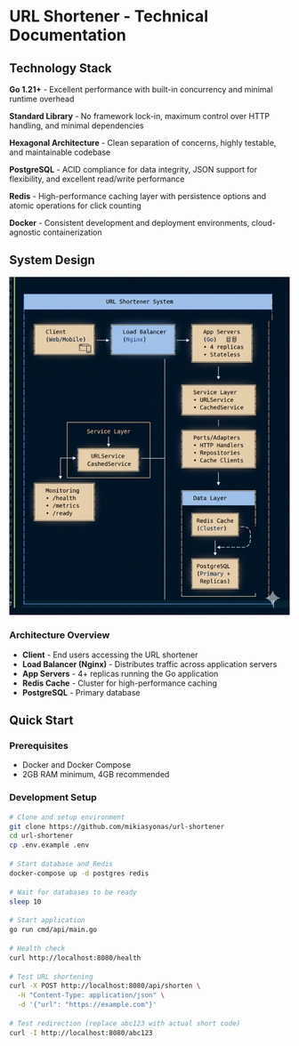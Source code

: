 # URL Shortener - Technical Documentation

## Technology Stack

**Go 1.21+** - Excellent performance with built-in concurrency and minimal runtime overhead

**Standard Library** - No framework lock-in, maximum control over HTTP handling, and minimal dependencies

**Hexagonal Architecture** - Clean separation of concerns, highly testable, and maintainable codebase

**PostgreSQL** - ACID compliance for data integrity, JSON support for flexibility, and excellent read/write performance

**Redis** - High-performance caching layer with persistence options and atomic operations for click counting

**Docker** - Consistent development and deployment environments, cloud-agnostic containerization

## System Design

![System Architecture Diagram](docs/system_diagram.png)

### Architecture Overview
- **Client** - End users accessing the URL shortener
- **Load Balancer (Nginx)** - Distributes traffic across application servers
- **App Servers** - 4+ replicas running the Go application
- **Redis Cache** - Cluster for high-performance caching
- **PostgreSQL** - Primary database

## Quick Start

### Prerequisites
- Docker and Docker Compose
- 2GB RAM minimum, 4GB recommended

### Development Setup

```bash
# Clone and setup environment
git clone https://github.com/mikiasyonas/url-shortener
cd url-shortener
cp .env.example .env

# Start database and Redis
docker-compose up -d postgres redis

# Wait for databases to be ready
sleep 10

# Start application
go run cmd/api/main.go

# Health check
curl http://localhost:8080/health

# Test URL shortening
curl -X POST http://localhost:8080/api/shorten \
  -H "Content-Type: application/json" \
  -d '{"url": "https://example.com"}'

# Test redirection (replace abc123 with actual short code)
curl -I http://localhost:8080/abc123